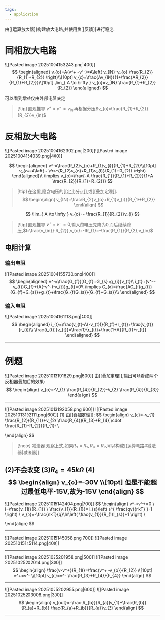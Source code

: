 ```yaml
---
tags:
  - application
---
```

由[[运算放大器]]构建放大电路,并使用负[[反馈]]进行稳定.
# 同相放大电路
![[Pasted image 20251004153243.png|400]]
$$
\begin{aligned}
v_{o}=A(v^+ -v^-)=A\left( v_{IN}-v_{o} \frac{R_{2}}{R_{1}+R_{2}} \right)\\[10pt]
v_{o}=\frac{Av_{IN}}{1+\frac{AR_{2}}{R_{1}+R_{2}}}\\[10pt]
\lim_{ A \to \infty } v_{o}=v_{IN} \frac{R_{1}+R_{2}}{R_{2}}
\end{aligned}
$$

可以看到增益仅由外部电阻决定
>[!tip] 直观推导
>$v^+=v^-=v_{in}$.再根据分压$v_{o}=\frac{R_{1}+R_{2}}{R_{2}}v_{in}$
# 反相放大电路
![[Pasted image 20251004162302.png|200]]![[Pasted image 20251004154039.png|400]]

$$
\begin{aligned}
v^-=\frac{R_{2}v_{o}+R_{1}v_{i}}{R_{1}+R_{2}}\\[10pt]
v_{o}=A\left( - \frac{R_{2}v_{o}+R_{1}v_{i}}{R_{1}+R_{2}} \right)
\end{aligned}\\
\implies v_{o}=\frac{-A \frac{R_{1}}{R_{1}+R_{2}}}{1+A \frac{R_{2}}{R_{1}+R_{2}}}
$$
>[!tip] 在这里,隐含电压的[[定比分点]],或[[叠加定理]].
> $$
\begin{align}
> v_{IN}=\frac{R_{2}v_{o}+R_{1}v_{i}}{R_{1}+R_{2}}
\end{align}
$$


$$
\lim_{ A \to \infty } v_{o}=- \frac{R_{1}}{R_{2}}v_{i}
$$
>[!tip] 直观推导
>$v^+=v^-=0$,输入的电压先降为0,而后继续降压,$I=\frac{v_{in}}{R_{2}},v_{o}=-IR_{1}=-\frac{R_{1}}{R_{2}}v_{in}$


## 电阻计算
### 输出电阻
![[Pasted image 20251004155730.png|400]]
$$
\begin{aligned}
v^-=\frac{G_{f}}{G_{f}+G_{s}+g_{i}}v_{t}\\
i_{t}+(v^--v_{t})G_{f}+(A(-v^-)-v_{t})g_{t}=0\\
\implies G_{o}=\frac{AG_{f}g_{t}}{G_{f}+G_{s}}+g_{t}+\frac{G_{f}G_{s}}{G_{f}+G_{s}}\\
\end{aligned}
$$
### 输入电阻
![[Pasted image 20251004161118.png|400]]
$$
\begin{aligned}
i_{t}=\frac{v_{t}-A(-v_{t})}{R_{f}+r_{t}}+\frac{v_{t}}{r_{i}}\\
\frac{i_{t}}{v_{t}}=\frac{1}{r_{i}}+\frac{1+A}{R_{f}+r_{t}}
\end{aligned}
$$

---
# 例题


![[Pasted image 20251013191829.png|600]]
由[[叠加定理]],输出可以看成两个反相器叠加后的效果:
$$
\begin{align}
v_{o}=-V_{1} \frac{R_{4}}{R_{2}}-V_{2} \frac{R_{4}}{R_{3}}
\end{align}
$$

---
![[Pasted image 20251013192058.png|600]]
![[Pasted image 20251013192111.png|600]]
 (1)
 由[[叠加定理]]:
 $$
\begin{align}
v_{o}=-v_{1} \frac{R_{2}}{R_{1}}+v_{2} \frac{R_{4}}{R_{3}+R_{4}}\cdot \frac{R_{1}+R_{2}}{R_{1}} \\

\end{align}
$$
>[!note] 减法器 
>观察上式,如果$R_{3}=R_{1},R_{4}=R_{2}$,可以构成[[运算电路#减法器|减法器]]

(2)不会改变
(3)$R_{4}=45k\Omega$
(4)
$$
\begin{align}
v_{o}=-30V \\[10pt]
但是不能超过最低电平-15V,故为-15V
\end{align}
$$
---

![[Pasted image 20251015142404.png|700]]
$$
\begin{align}
v^-=v^+=0 \\
i=\frac{v_{1}}{R_{1}} \\
\frac{v_{1}}{R_{1}}=I_{s}\left( e^{ \frac{qv}{nkT} }-1 \right) \\
v_{o}=-\frac{nkT}{q}\ln\left( \frac{v_{1}}{R_{1}I_{s}}+1 \right) \\

\end{align}
$$

---
![[Pasted image 20251015145058.png|700]]
![[Pasted image 20251015145114.png|400]]

---
![[Pasted image 20251025201958.png|500]]
![[Pasted image 20251025202014.png|300]]
$$
\begin{align}
\frac{v-v^+}{R_{1}}=\frac{v^+ -v_{o}}{R_{2}} \\[10pt]
v^+=v^- \\[10pt]
v_{o}=v^- \frac{R_{3}+R_{4}}{R_{4}}
\end{align}
$$

---
![[Pasted image 20251025202955.png|600]]
![[Pasted image 20251025203008.png|300]]
$$
\begin{align}
v_{out}=-\frac{R_{b}}{R_{a}}v_{1}+\frac{R_{b}}{R_{a}+R_{b}} \frac{R_{a}+R_{b}}{R_{a}}v_{2}
\end{align}
$$

---



